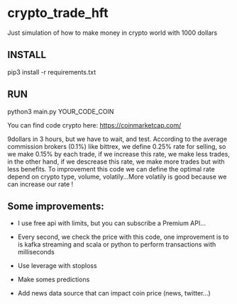 # crypto_trade_hft
Just simulation of how to make money in crypto world with 1000 dollars


## INSTALL
pip3 install -r requirements.txt

## RUN
python3 main.py YOUR_CODE_COIN


You can find code crypto here: 
https://coinmarketcap.com/

9dollars in 3 hours, but we have to wait, and test. According to the average commission brokers (0.1%) like bittrex, we define 0.25% rate for selling, so we make 0.15% by each trade, if we increase this rate, we make less trades, in the other hand, if we descrease this rate, we make more trades but with less benefits.
To improvement this code we can define the optimal rate depend on crypto type, volume, volatily...More volatily is good because we can increase our rate !


## Some improvements: 

- I use free api with limits, but you can subscribe a Premium API...

- Every second, we check the price with this code, one improvement is to is kafka streaming and scala or python to perform transactions with milliseconds

- Use leverage with stoploss

- Make somes predictions

- Add news data source that can impact coin price (news, twitter...)
